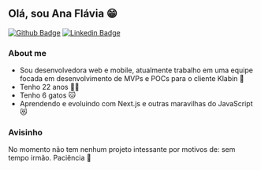 
## Olá, sou Ana Flávia :grin:

[![Github Badge](https://img.shields.io/badge/-Github-000?style=flat-square&logo=Github&logoColor=white&link=https://github.com/fagnerpsantos)](https://github.com/anap7)
[![Linkedin Badge](https://img.shields.io/badge/-LinkedIn-blue?style=flat-square&logo=Linkedin&logoColor=white&link=https://www.linkedin.com/in/fagnerpsantos/)](https://www.linkedin.com/in/anaflaviap7/)

### About me

- Sou desenvolvedora web e mobile, atualmente trabalho em uma equipe focada em desenvolvimento de MVPs e POCs para o cliente Klabin 🌱
- Tenho 22 anos :ok_woman:
- Tenho 6 gatos :cat:
- Aprendendo e evoluindo com Next.js e outras maravilhas do JavaScript :heart_eyes_cat:

### Avisinho
No momento não tem nenhum projeto intessante por motivos de: sem tempo irmão. Paciência :information_desk_person:


